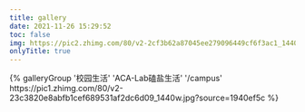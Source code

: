 ```yaml
---
title: gallery
date: 2021-11-26 15:29:52
toc: false
img: https://pic2.zhimg.com/80/v2-2cf3b62a87045ee279096449cf6f3ac1_1440w.jpg?source=1940ef5c
onlyTitle: true
---
```


<div class="gallery-group-main">
{% galleryGroup '校园生活' 'ACA-Lab磕盐生活' '/campus' https://pic1.zhimg.com/80/v2-23c3820e8abfb1cef689531af2dc6d09_1440w.jpg?source=1940ef5c %}
</div>
